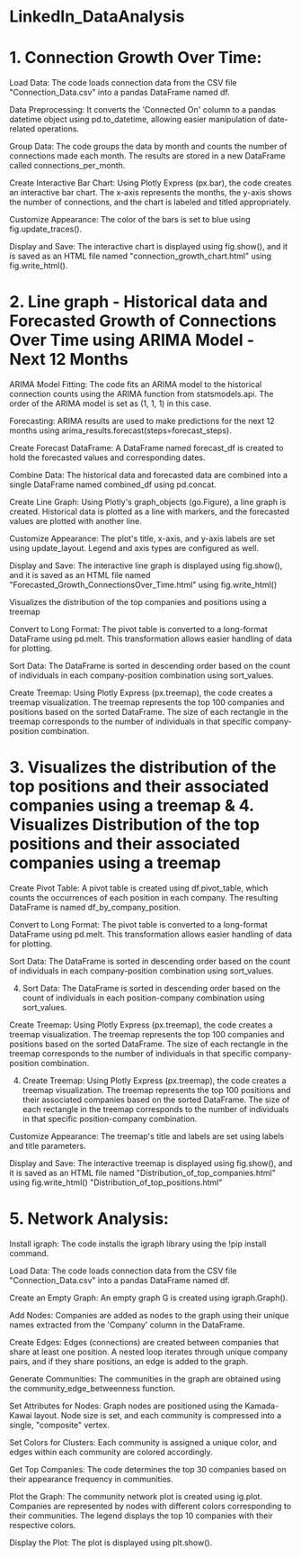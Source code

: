 # LinkedIn_DataAnalysis

# 1. Connection Growth Over Time:

Load Data: The code loads connection data from the CSV file "Connection_Data.csv" into a pandas DataFrame named df.

Data Preprocessing: It converts the 'Connected On' column to a pandas datetime object using pd.to_datetime, allowing easier manipulation of date-related operations.

Group Data: The code groups the data by month and counts the number of connections made each month. The results are stored in a new DataFrame called connections_per_month.

Create Interactive Bar Chart: Using Plotly Express (px.bar), the code creates an interactive bar chart. The x-axis represents the months, the y-axis shows the number of connections, and the chart is labeled and titled appropriately.

Customize Appearance: The color of the bars is set to blue using fig.update_traces().

Display and Save: The interactive chart is displayed using fig.show(), and it is saved as an HTML file named "connection_growth_chart.html" using fig.write_html().

# 2. Line graph - Historical data and Forecasted Growth of Connections Over Time using ARIMA Model - Next 12 Months

ARIMA Model Fitting: The code fits an ARIMA model to the historical connection counts using the ARIMA function from statsmodels.api. The order of the ARIMA model is set as (1, 1, 1) in this case.

Forecasting: ARIMA results are used to make predictions for the next 12 months using arima_results.forecast(steps=forecast_steps).

Create Forecast DataFrame: A DataFrame named forecast_df is created to hold the forecasted values and corresponding dates.

Combine Data: The historical data and forecasted data are combined into a single DataFrame named combined_df using pd.concat.

Create Line Graph: Using Plotly's graph_objects (go.Figure), a line graph is created. Historical data is plotted as a line with markers, and the forecasted values are plotted with another line.

Customize Appearance: The plot's title, x-axis, and y-axis labels are set using update_layout. Legend and axis types are configured as well.

Display and Save: The interactive line graph is displayed using fig.show(), and it is saved as an HTML file named "Forecasted_Growth_ConnectionsOver_Time.html" using fig.write_html()

Visualizes the distribution of the top companies and positions using a treemap

Convert to Long Format: The pivot table is converted to a long-format DataFrame using pd.melt. This transformation allows easier handling of data for plotting.

Sort Data: The DataFrame is sorted in descending order based on the count of individuals in each company-position combination using sort_values.

Create Treemap: Using Plotly Express (px.treemap), the code creates a treemap visualization. The treemap represents the top 100 companies and positions based on the sorted DataFrame. The size of each rectangle in the treemap corresponds to the number of individuals in that specific company-position combination.

# 3. Visualizes the distribution of the top positions and their associated companies using a treemap & 4. Visualizes Distribution of the top positions and their associated companies using a treemap

Create Pivot Table: A pivot table is created using df.pivot_table, which counts the occurrences of each position in each company. The resulting DataFrame is named df_by_company_position.

Convert to Long Format: The pivot table is converted to a long-format DataFrame using pd.melt. This transformation allows easier handling of data for plotting.

Sort Data: The DataFrame is sorted in descending order based on the count of individuals in each company-position combination using sort_values.

4. Sort Data: The DataFrame is sorted in descending order based on the count of individuals in each position-company combination using sort_values.

Create Treemap: Using Plotly Express (px.treemap), the code creates a treemap visualization. The treemap represents the top 100 companies and positions based on the sorted DataFrame. The size of each rectangle in the treemap corresponds to the number of individuals in that specific company-position combination.

4. Create Treemap: Using Plotly Express (px.treemap), the code creates a treemap visualization. The treemap represents the top 100 positions and their associated companies based on the sorted DataFrame. The size of each rectangle in the treemap corresponds to the number of individuals in that specific position-company combination.

Customize Appearance: The treemap's title and labels are set using labels and title parameters.

Display and Save: The interactive treemap is displayed using fig.show(), and it is saved as an HTML file named "Distribution_of_top_companies.html" using fig.write_html()
"Distribution_of_top_positions.html"

# 5. Network Analysis:

Install igraph: The code installs the igraph library using the !pip install command.

Load Data: The code loads connection data from the CSV file "Connection_Data.csv" into a pandas DataFrame named df.

Create an Empty Graph: An empty graph G is created using igraph.Graph().

Add Nodes: Companies are added as nodes to the graph using their unique names extracted from the 'Company' column in the DataFrame.

Create Edges: Edges (connections) are created between companies that share at least one position. A nested loop iterates through unique company pairs, and if they share positions, an edge is added to the graph.

Generate Communities: The communities in the graph are obtained using the community_edge_betweenness function.

Set Attributes for Nodes: Graph nodes are positioned using the Kamada-Kawai layout. Node size is set, and each community is compressed into a single, "composite" vertex.

Set Colors for Clusters: Each community is assigned a unique color, and edges within each community are colored accordingly.

Get Top Companies: The code determines the top 30 companies based on their appearance frequency in communities.

Plot the Graph: The community network plot is created using ig.plot. Companies are represented by nodes with different colors corresponding to their communities. The legend displays the top 10 companies with their respective colors.

Display the Plot: The plot is displayed using plt.show().

